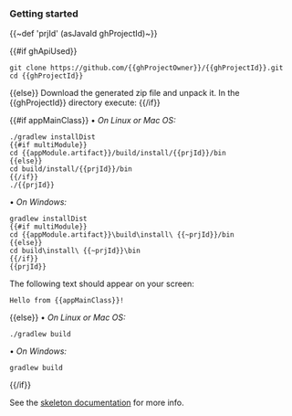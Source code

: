 ### Getting started

{{~def 'prjId' (asJavaId ghProjectId)~}}

{{#if ghApiUsed}}
```
git clone https://github.com/{{ghProjectOwner}}/{{ghProjectId}}.git
cd {{ghProjectId}}
```
{{else}}
Download the generated zip file and unpack it. In the {{ghProjectId}} directory execute:
{{/if}}

{{#if appMainClass}}
&#8226; *On Linux or Mac OS:*
```
./gradlew installDist
{{#if multiModule}}
cd {{appModule.artifact}}/build/install/{{prjId}}/bin
{{else}}
cd build/install/{{prjId}}/bin
{{/if}}
./{{prjId}}
```

&#8226; *On Windows:*
```
gradlew installDist
{{#if multiModule}}
cd {{appModule.artifact}}\build\install\ {{~prjId}}/bin
{{else}}
cd build\install\ {{~prjId}}\bin
{{/if}}
{{prjId}}
```

The following text should appear on your screen:

```
Hello from {{appMainClass}}!
```
{{else}}
&#8226; *On Linux or Mac OS:*
```
./gradlew build
```

&#8226; *On Windows:*
```
gradlew build
```
{{/if}}

See the [skeleton documentation](http://java-groovy.boothub.org) for more info.
